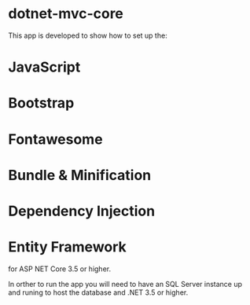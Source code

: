 # dotnet-mvc-core

This app is developed to show how to set up the:
# JavaScript
# Bootstrap
# Fontawesome 
# Bundle & Minification 
# Dependency Injection
# Entity Framework

for ASP NET Core 3.5 or higher.

In orther to run the app you will need to have an SQL Server instance up and runing to host the database and .NET 3.5 or higher.
